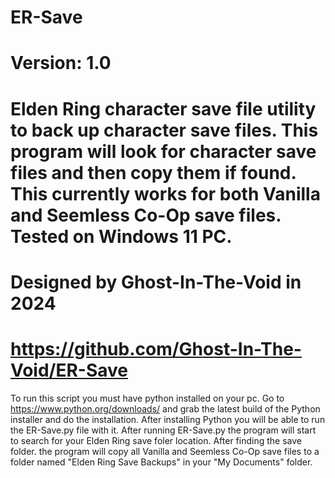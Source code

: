 # ER-Save
# Version: 1.0
# Elden Ring character save file utility to back up character save files. This program will look for character save files and then copy them if found. This currently works for both Vanilla and Seemless Co-Op save files. Tested on Windows 11 PC.
# Designed by Ghost-In-The-Void in 2024
# https://github.com/Ghost-In-The-Void/ER-Save
To run this script you must have python installed on your pc. Go to https://www.python.org/downloads/ and grab the latest build of the Python installer and do the installation. After installing Python you will be able to run the ER-Save.py file with it. After running ER-Save.py the program will start to search for your Elden Ring save foler location. After finding the save folder. the program will copy all Vanilla and Seemless Co-Op save files to a folder named "Elden Ring Save Backups" in your "My Documents" folder.
